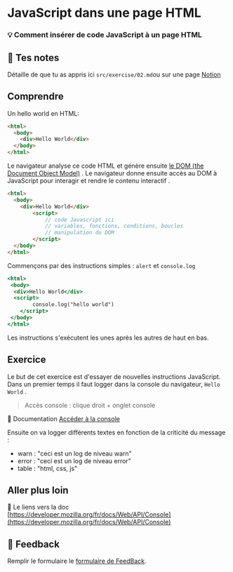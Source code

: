 # JavaScript dans une page HTML
### 💡 Comment insérer de code JavaScript à un page HTML

## 📝 Tes notes

Détaille de que tu as appris ici `src/exercise/02.md`ou sur une page [Notion](https://go.mikecodeur.com/course-notes-template)

## Comprendre

Un hello world en HTML:

```html
<html>
  <body>
    <div>Hello World</div>
  </body>
</html>
```

Le navigateur analyse ce code HTML et génère ensuite [le DOM (the Document Object Model)](https://developer.mozilla.org/en-US/docs/Web/API/Document_Object_Model/Introduction) . Le navigateur donne ensuite accès au DOM à JavaScript pour interagir et rendre le contenu interactif .

```html
<html>
  <body>
    <div>Hello World</div>
		<script>
			// code Javascript ici
			// variables, fonctions, conditions, boucles
			// manipulation du DOM
		</script>
  </body>
</html>
```

Commençons par des instructions simples : `alert` et `console.log`

```jsx
<html>
 <body>
  <div>Hello World</div>
  <script>
		console.log("hello world")
	</script>
 </body>
</html>
```

Les instructions s'exécutent les unes après les autres de haut en bas.

## Exercice

Le but de cet exercice est d'essayer de nouvelles instructions JavaScript. Dans un premier temps il faut logger dans la console du navigateur, `Hello World` .

> Accès console : clique droit + onglet console

📑 Documentation [Accéder à la console](https://qastack.fr/webmasters/8525/how-do-i-open-the-javascript-console-in-different-browsers) 

Ensuite on va logger différents textes en fonction de la criticité du message :

- warn : "ceci est un log de niveau warn"
- error : "ceci est un log de niveau error"
- table : "html, css, js"

## Aller plus loin

📑 Le liens vers la doc [https://developer.mozilla.org/fr/docs/Web/API/Console](https://developer.mozilla.org/fr/docs/Web/API/Console)

## 🐜 Feedback

Remplir le formulaire le [formulaire de FeedBack](https://go.mikecodeur.com/cours-react-avis).